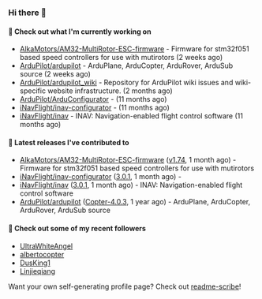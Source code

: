 ### Hi there 👋

#### 👷 Check out what I'm currently working on

- [AlkaMotors/AM32-MultiRotor-ESC-firmware](https://github.com/AlkaMotors/AM32-MultiRotor-ESC-firmware) - Firmware for stm32f051 based speed controllers for use with mutirotors (2 weeks ago)
- [ArduPilot/ardupilot](https://github.com/ArduPilot/ardupilot) - ArduPlane, ArduCopter, ArduRover, ArduSub source (2 weeks ago)
- [ArduPilot/ardupilot_wiki](https://github.com/ArduPilot/ardupilot_wiki) - Repository for ArduPilot wiki issues and wiki-specific website infrastructure. (2 months ago)
- [ArduPilot/ArduConfigurator](https://github.com/ArduPilot/ArduConfigurator) -  (11 months ago)
- [iNavFlight/inav-configurator](https://github.com/iNavFlight/inav-configurator) -  (11 months ago)
- [iNavFlight/inav](https://github.com/iNavFlight/inav) - INAV: Navigation-enabled flight control software (11 months ago)

#### 🔭 Latest releases I've contributed to

- [AlkaMotors/AM32-MultiRotor-ESC-firmware](https://github.com/AlkaMotors/AM32-MultiRotor-ESC-firmware) ([v1.74](https://github.com/AlkaMotors/AM32-MultiRotor-ESC-firmware/releases/tag/v1.74), 1 month ago) - Firmware for stm32f051 based speed controllers for use with mutirotors
- [iNavFlight/inav-configurator](https://github.com/iNavFlight/inav-configurator) ([3.0.1](https://github.com/iNavFlight/inav-configurator/releases/tag/3.0.1), 1 month ago) - 
- [iNavFlight/inav](https://github.com/iNavFlight/inav) ([3.0.1](https://github.com/iNavFlight/inav/releases/tag/3.0.1), 1 month ago) - INAV: Navigation-enabled flight control software
- [ArduPilot/ardupilot](https://github.com/ArduPilot/ardupilot) ([Copter-4.0.3](https://github.com/ArduPilot/ardupilot/releases/tag/Copter-4.0.3), 1 year ago) - ArduPlane, ArduCopter, ArduRover, ArduSub source

#### 👯 Check out some of my recent followers

- [UltraWhiteAngel](https://github.com/UltraWhiteAngel)
- [albertocopter](https://github.com/albertocopter)
- [DusKing1](https://github.com/DusKing1)
- [Linjieqiang](https://github.com/Linjieqiang)

Want your own self-generating profile page? Check out [readme-scribe](https://github.com/muesli/readme-scribe)!
